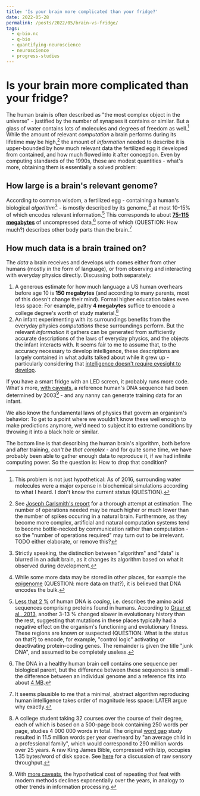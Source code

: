 ```yaml
---
title: 'Is your brain more complicated than your fridge?'
date: 2022-05-28
permalink: /posts/2022/05/brain-vs-fridge/
tags:
  - q-bio.nc
  - q-bio
  - quantifying-neuroscience
  - neuroscience
  - progress-studies
---
```

# Is your brain more complicated than your fridge?
The human brain is often described as "the most complex object in the universe" - justified by the number of synapses it contains or similar. But a glass of water contains lots of molecules and degrees of freedom as well.[^1] While the amount of relevant _computation_ a brain performs during its lifetime may be high,[^2] the amount of _information_ needed to describe it is upper-bounded by how much relevant data the fertilized egg it developed from contained, and how much flowed into it after conception. Even by computing standards of the 1990s, these are modest quantities - what's more, obtaining them is essentially a solved problem:
## How large is a brain's relevant genome?
According to common wisdom, a fertilized egg - containing a human's biological _algorithm_[^3] - is mostly described by its genome,[^4] at most 10-15% of which encodes relevant information.[^5] This corresponds to about **[75-115 megabytes](https://en.wikipedia.org/wiki/Human_genome#Information_content)** of uncompressed data,[^6] some of which (QUESTION: How much?) describes other body parts than the brain.[^7]
## How much data is a brain trained on?
The _data_ a brain receives and develops with comes either from other humans (mostly in the form of language), or from observing and interacting with everyday physics directly. Discussing both separately:
1. A generous estimate for how much language a US human overhears before age 10 is **150 megabytes** (and according to many parents, most of this doesn't change their mind). Formal higher education takes even less space: For example, paltry **4 megabytes** suffice to encode a college degree's worth of study material.[^8]
2. An infant experimenting with its surroundings benefits from the everyday physics _computations_ these surroundings perform. But the relevant _information_ it gathers can be generated from sufficiently accurate descriptions of the laws of everyday physics, and the objects the infant interacts with. It seems fair to me to assume that, to the accuracy necessary to develop intelligence, these descriptions are largely contained in what adults talked about while it grew up - particularly considering that [intelligence doesn't require eyesight to develop](https://digital.library.unt.edu/ark:/67531/metadc4318/).

If you have a smart fridge with an LED screen, it probably runs more code. What's more, [with caveats](https://en.wikipedia.org/w/index.php?title=Human_Genome_Project&oldid=1084542142#State_of_completion), a reference human's DNA sequence had been determined by 2003[^9] - and any nanny can generate training data for an infant.

We also know the fundamental laws of physics that govern an organism's behavior: To get to a point where we wouldn't know these well enough to make predictions anymore, we'd need to subject it to extreme conditions by throwing it into a black hole or similar.

The bottom line is that describing the human brain's algorithm, both before and after training, _can't be that complex_ - and for quite some time, we have probably been able to gather enough data to reproduce it, if we had infinite computing power. So the question is: How to drop that condition?

[^1]: This problem is not just hypothetical: As of 2016, surrounding water molecules were a major expense in biochemical simulations according to what I heard. I don't know the current status (QUESTION).

[^2]: See [Joseph Carlsmith's report](https://www.openphilanthropy.org/brain-computation-report) for a thorough attempt at estimation. The number of operations needed may be much higher or much lower than the number of spikes occuring in a natural brain. Furthermore, as they become more complex, artificial and natural computation systems tend to become bottle-necked by communication rather than computation - so the "number of operations required" may turn out to be irrelevant. TODO either elaborate, or remove this?

[^3]: Strictly speaking, the distinction between "algorithm" and "data" is blurred in an adult brain, as it changes its algorithm based on what it observed during development.

[^4]: While some more data may be stored in other places, for example the [epigenome](https://en.wikipedia.org/wiki/Epigenome) (QUESTION: more data on that?), it is believed that DNA encodes the bulk.

[^5]: [Less that 2 %](https://en.wikipedia.org/wiki/Non-coding_DNA) of human DNA is _coding_, i.e. describes the amino acid sequences comprising proteins found in humans. According to [Graur et al., 2013](https://academic.oup.com/gbe/article/5/3/578/583411), another 3-13 % changed slower in evolutionary history than the rest, suggesting that mutations in these places typically had a negative effect on the organism's functioning and evolutionary fitness. These regions are known or suspected (QUESTION: What is the status on that?) to encode, for example, "control logic" activating or deactivating protein-coding genes. The remainder is given the title "junk DNA", and assumed to be completely useless.

[^6]: The DNA in a healthy human brain cell contains one sequence per biological parent, but the difference between these sequences is small - the difference between an individual genome and a reference fits into about [4 MB](https://en.wikipedia.org/w/index.php?title=Human_genome&oldid=1085728356#Information_content).

[^7]: It seems plausible to me that a minimal, abstract algorithm reproducing human intelligence takes order of magnitude less space: LATER argue why exactly.

[^8]: A college student taking 32 courses over the course of their degree, each of which is based on a 500-page book containing 250 words per page, studies 4 000 000 words in total. The original [word gap](https://en.wikipedia.org/wiki/Word_gap) study resulted in 11.5 million words per year overheard by "an average child in a professional family", which would correspond to 290 million words over 25 years. A raw King James Bible, compressed with lzip, occupies 1.35 bytes/word of disk space. See [here](https://www.researchgate.net/post/Estimates_of_quantified_human_sensory_system_throughput10) for a discussion of raw sensory throughput.

[^9]: With [more caveats](https://www.genome.gov/sequencingcosts), the hypothetical cost of repeating that feat with modern methods declines exponentially over the years, in analogy to other trends in information processing.
